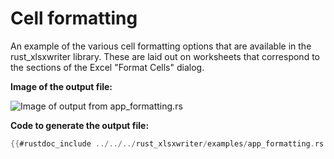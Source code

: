 # Cell formatting

An example of the various cell formatting options that are available in the
rust_xlsxwriter library. These are laid out on worksheets that correspond to the
sections of the Excel "Format Cells" dialog.

**Image of the output file:**

![Image of output from app_formatting.rs](../../images/formatting.png)

**Code to generate the output file:**

```rust
{{#rustdoc_include ../../../rust_xlsxwriter/examples/app_formatting.rs:7:}}
```
